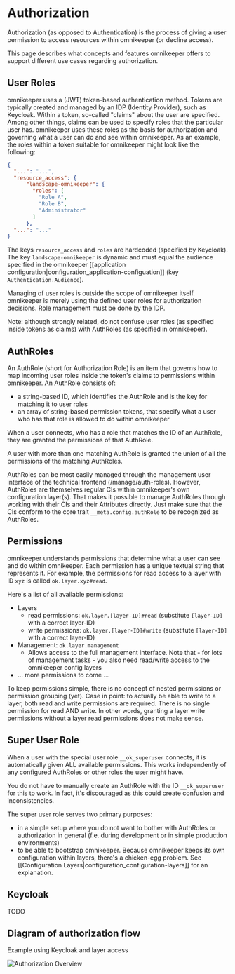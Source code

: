 # Authorization

Authorization (as opposed to Authentication) is the process of giving a user permission to access resources within omnikeeper (or decline access).

This page describes what concepts and features omnikeeper offers to support different use cases regarding authorization.

## User Roles

omnikeeper uses a (JWT) token-based authentication method. Tokens are typically created and managed by an IDP (Identity Provider), such as Keycloak. Within a token, so-called "claims" about the user are specified. Among other things, claims can be used to specify roles that the particular user has. omnikeeper uses these roles as the basis for authorization and governing what a user can do and see within omnikeeper.
As an example, the roles within a token suitable for omnikeeper might look like the following:
```json
{
  "...": "...",
  "resource_access": {
      "landscape-omnikeeper": {
        "roles": [
          "Role A",
          "Role B",
          "Administrator"
        ]
      },
  "...": "..."
}
```
The keys `resource_access` and `roles` are hardcoded (specified by Keycloak). The key `landscape-omnikeeper` is dynamic and must equal the audience specified in the omnikeeper [[application configuration|configuration_application-configuation]] (key `Authentication.Audience`).

Managing of user roles is outside the scope of omnikeeper itself. omnikeeper is merely using the defined user roles for authorization decisions. Role management must be done by the IDP.

Note: although strongly related, do not confuse user roles (as specified inside tokens as claims) with AuthRoles (as specified in omnikeeper).

## AuthRoles

An AuthRole (short for Authorization Role) is an item that governs how to map incoming user roles inside the token's claims to permissions within omnikeeper. An AuthRole consists of:
- a string-based ID, which identifies the AuthRole and is the key for matching it to user roles
- an array of string-based permission tokens, that specify what a user who has that role is allowed to do within omnikeeper

When a user connects, who has a role that matches the ID of an AuthRole, they are granted the permissions of that AuthRole.

A user with more than one matching AuthRole is granted the union of all the permissions of the matching AuthRoles.

AuthRoles can be most easily managed through the management user interface of the technical frontend (/manage/auth-roles). However, AuthRoles are themselves regular CIs within omnikeeper's own configuration layer(s). That makes it possible to manage AuthRoles through working with their CIs and their Attributes directly. Just make sure that the CIs conform to the core trait `__meta.config.authRole` to be recognized as AuthRoles.

## Permissions

omnikeeper understands permissions that determine what a user can see and do within omnikeeper. Each permission has a unique textual string that represents it. For example, the permissions for read access to a layer with ID `xyz` is called `ok.layer.xyz#read`. 

Here's a list of all available permissions:
- Layers
    - read permissions: `ok.layer.[layer-ID]#read` (substitute `[layer-ID]` with a correct layer-ID)
    - write permissions: `ok.layer.[layer-ID]#write` (substitute `[layer-ID]` with a correct layer-ID)
- Management: `ok.layer.management`
    - Allows access to the full management interface. Note that - for lots of management tasks - you also need read/write access to the omnikeeper config layers
- ... more permissions to come ...

To keep permissions simple, there is no concept of nested permissions or permission grouping (yet). Case in point: to actually be able to write to a layer, both read and write permissions are required. There is no single permission for read AND write. In other words, granting a layer write permissions without a layer read permissions does not make sense.

## Super User Role

When a user with the special user role `__ok_superuser` connects, it is automatically given ALL available permissions. This works independently of any configured AuthRoles or other roles the user might have.

You do not have to manually create an AuthRole with the ID `__ok_superuser` for this to work. In fact, it's discouraged as this could create confusion and inconsistencies. 

The super user role serves two primary purposes:
- in a simple setup where you do not want to bother with AuthRoles or authorization in general (f.e. during development or in simple production environments)
- to be able to bootstrap omnikeeper. Because omnikeeper keeps its own configuration within layers, there's a chicken-egg problem. See [[Configuration Layers|configuration_configuration-layers]] for an explanation.

## Keycloak

TODO

## Diagram of authorization flow

Example using Keycloak and layer access

 ![Authorization Overview](assets/drawio/authz-overview-Seite-1.svg)